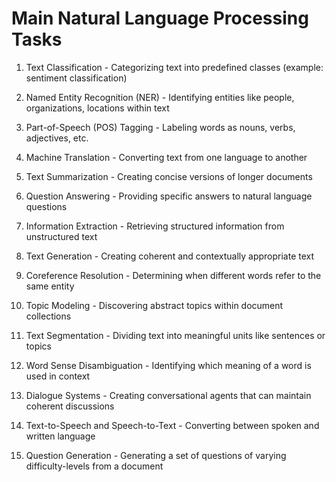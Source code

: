 # Main Natural Language Processing Tasks

1. Text Classification - Categorizing text into predefined classes (example: sentiment classification)

2. Named Entity Recognition (NER) - Identifying entities like people, organizations, locations within text

3. Part-of-Speech (POS) Tagging - Labeling words as nouns, verbs, adjectives, etc.

4. Machine Translation - Converting text from one language to another

5. Text Summarization - Creating concise versions of longer documents

6. Question Answering - Providing specific answers to natural language questions

7. Information Extraction - Retrieving structured information from unstructured text

8. Text Generation - Creating coherent and contextually appropriate text

9. Coreference Resolution - Determining when different words refer to the same entity

11. Topic Modeling - Discovering abstract topics within document collections

12. Text Segmentation - Dividing text into meaningful units like sentences or topics

13. Word Sense Disambiguation - Identifying which meaning of a word is used in context

14. Dialogue Systems - Creating conversational agents that can maintain coherent discussions

15. Text-to-Speech and Speech-to-Text - Converting between spoken and written language

16. Question Generation - Generating a set of questions of varying difficulty-levels from a document 